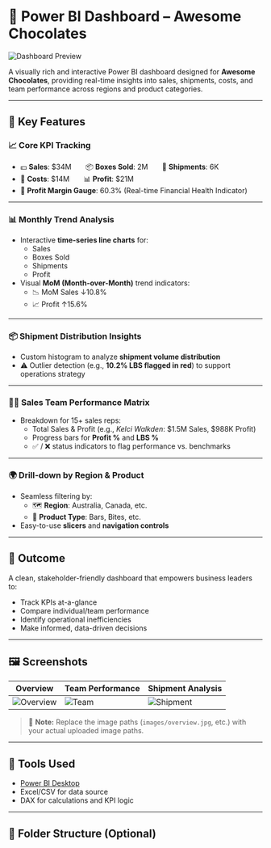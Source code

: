 # 🍫 Power BI Dashboard – Awesome Chocolates

![Dashboard Preview](images/dashboard_preview.jpg) <!-- Replace with your actual image path -->

A visually rich and interactive Power BI dashboard designed for **Awesome Chocolates**, providing real-time insights into sales, shipments, costs, and team performance across regions and product categories.

---

## 📌 Key Features

### 📈 Core KPI Tracking
- 💵 **Sales**: $34M  📦 **Boxes Sold**: 2M  🚚 **Shipments**: 6K  
- 💸 **Costs**: $14M  📊 **Profit**: $21M  
- 📍 **Profit Margin Gauge**: 60.3% (Real-time Financial Health Indicator)

---

### 📊 Monthly Trend Analysis
- Interactive **time-series line charts** for:
  - Sales
  - Boxes Sold
  - Shipments
  - Profit
- Visual **MoM (Month-over-Month)** trend indicators:
  - 📉 MoM Sales ↓10.8%
  - 📈 Profit ↑15.6%

---

### 📦 Shipment Distribution Insights
- Custom histogram to analyze **shipment volume distribution**  
- ⚠️ Outlier detection (e.g., **10.2% LBS flagged in red**) to support operations strategy

---

### 🧑‍💼 Sales Team Performance Matrix
- Breakdown for 15+ sales reps:
  - Total Sales & Profit (e.g., *Kelci Walkden*: $1.5M Sales, $988K Profit)
  - Progress bars for **Profit %** and **LBS %**
  - ✅ / ❌ status indicators to flag performance vs. benchmarks

---

### 🌍 Drill-down by Region & Product
- Seamless filtering by:
  - 🗺️ **Region**: Australia, Canada, etc.
  - 🍫 **Product Type**: Bars, Bites, etc.
- Easy-to-use **slicers** and **navigation controls**

---

## 🎯 Outcome

A clean, stakeholder-friendly dashboard that empowers business leaders to:
- Track KPIs at-a-glance
- Compare individual/team performance
- Identify operational inefficiencies
- Make informed, data-driven decisions

---

## 🖼️ Screenshots

| Overview | Team Performance | Shipment Analysis |
|----------|------------------|-------------------|
| ![Overview](images/overview.jpg) | ![Team](images/team.jpg) | ![Shipment](images/shipment.jpg) |

> 📌 **Note:** Replace the image paths (`images/overview.jpg`, etc.) with your actual uploaded image paths.

---

## 🚀 Tools Used

- [Power BI Desktop](https://powerbi.microsoft.com/)
- Excel/CSV for data source
- DAX for calculations and KPI logic

---

## 📁 Folder Structure (Optional)
